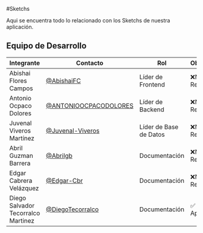 #Sketchs

Aqui se encuentra todo lo relacionado con los Sketchs de nuestra aplicación.

## Equipo de Desarrollo

|Integrante|Contacto|Rol|Observaciones|
|------------|--------|---|---|
|Abishai Flores Campos|[@AbishaiFC](https://github.com/AbishaiFC)|Líder de Frontend|❌No ha Revisado|
|Antonio Ocpaco Dolores|[@ANTONIOOCPACODOLORES](https://github.com/ANTONIOOCPACODOLORES)|Líder de Backend|❌No ha Revisado|
|Juvenal Viveros Martínez|[@Juvenal-Viveros](https://github.com/)|Líder de Base de Datos|❌No ha Revisado|
|Abril Guzman Barrera|[@Abrilgb](https://github.com/Abrilgb)|Documentación|❌No ha Revisado|
|Edgar Cabrera Velázquez |[@Edgar-Cbr](https://github.com/Edgar-Cbr)|Documentación |❌No ha Revisado|
|Diego Salvador Tecorralco Martinez |[@DiegoTecorralco](https://github.com/DiegoTecorralco)|Documentación|✅ Revisado y Aprobado|

